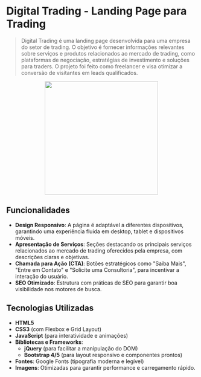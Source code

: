 # Digital Trading - Landing Page para Trading

> Digital Trading é uma landing page desenvolvida para uma empresa do setor de trading. O objetivo é fornecer informações relevantes sobre serviços e produtos relacionados ao mercado de trading, como plataformas de negociação, estratégias de investimento e soluções para traders. O projeto foi feito como freelancer e visa otimizar a conversão de visitantes em leads qualificados.

<div align="center">
    <img src="https://i.imgur.com/O49nSIs.png" width="300rem">
</div>

## Funcionalidades

- **Design Responsivo**: A página é adaptável a diferentes dispositivos, garantindo uma experiência fluida em desktop, tablet e dispositivos móveis.
- **Apresentação de Serviços**: Seções destacando os principais serviços relacionados ao mercado de trading oferecidos pela empresa, com descrições claras e objetivas.
- **Chamada para Ação (CTA)**: Botões estratégicos como "Saiba Mais", "Entre em Contato" e "Solicite uma Consultoria", para incentivar a interação do usuário.
- **SEO Otimizado**: Estrutura com práticas de SEO para garantir boa visibilidade nos motores de busca.

## Tecnologias Utilizadas

- **HTML5**
- **CSS3** (com Flexbox e Grid Layout)
- **JavaScript** (para interatividade e animações)
- **Bibliotecas e Frameworks**:
  - **jQuery** (para facilitar a manipulação do DOM)
  - **Bootstrap 4/5** (para layout responsivo e componentes prontos)
- **Fontes**: Google Fonts (tipografia moderna e legível)
- **Imagens**: Otimizadas para garantir performance e carregamento rápido.
